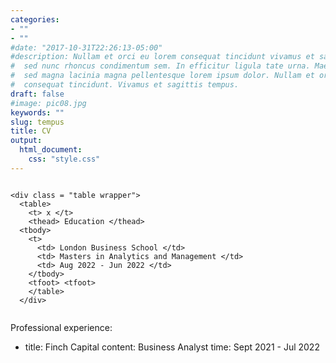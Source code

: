 ```yaml
---
categories:
- ""
- ""
#date: "2017-10-31T22:26:13-05:00"
#description: Nullam et orci eu lorem consequat tincidunt vivamus et sagittis magna
#  sed nunc rhoncus condimentum sem. In efficitur ligula tate urna. Maecenas massa
#  sed magna lacinia magna pellentesque lorem ipsum dolor. Nullam et orci eu lorem
#  consequat tincidunt. Vivamus et sagittis tempus.
draft: false
#image: pic08.jpg
keywords: ""
slug: tempus
title: CV
output:
  html_document:
    css: "style.css"
---
```


```{css, echo=FALSE}

<div class = "table wrapper">
  <table>
    <t> x </t>
    <thead> Education </thead>
  <tbody>
    <t>
      <td> London Business School </td>
      <td> Masters in Analytics and Management </td>
      <td> Aug 2022 - Jun 2022 </td>
    </tbody>
    <tfoot> <tfoot>
    </table>
  </div>
    
```

Professional experience:

-   title: Finch Capital content: Business Analyst time: Sept 2021 - Jul 2022
